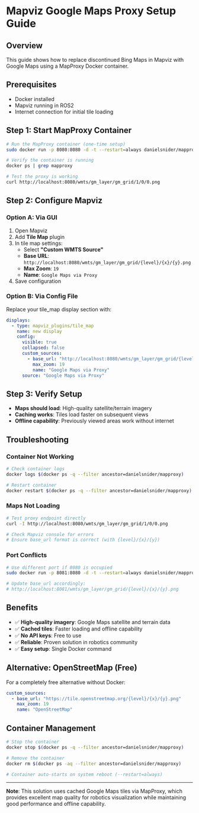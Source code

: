 # Mapviz Google Maps Proxy Setup Guide

## Overview
This guide shows how to replace discontinued Bing Maps in Mapviz with Google Maps using a MapProxy Docker container.

## Prerequisites
- Docker installed
- Mapviz running in ROS2
- Internet connection for initial tile loading

## Step 1: Start MapProxy Container

```bash
# Run the MapProxy container (one-time setup)
sudo docker run -p 8080:8080 -d -t --restart=always danielsnider/mapproxy

# Verify the container is running
docker ps | grep mapproxy

# Test the proxy is working
curl http://localhost:8080/wmts/gm_layer/gm_grid/1/0/0.png
```

## Step 2: Configure Mapviz

### Option A: Via GUI
1. Open Mapviz
2. Add **Tile Map** plugin
3. In tile map settings:
   - Select **"Custom WMTS Source"**
   - **Base URL**: `http://localhost:8080/wmts/gm_layer/gm_grid/{level}/{x}/{y}.png`
   - **Max Zoom**: `19`
   - **Name**: `Google Maps via Proxy`
4. Save configuration

### Option B: Via Config File
Replace your tile_map display section with:

```yaml
displays:
  - type: mapviz_plugins/tile_map
    name: new display
    config:
      visible: true
      collapsed: false
      custom_sources:
        - base_url: "http://localhost:8080/wmts/gm_layer/gm_grid/{level}/{x}/{y}.png"
          max_zoom: 19
          name: "Google Maps via Proxy"
      source: "Google Maps via Proxy"
```

## Step 3: Verify Setup

- **Maps should load**: High-quality satellite/terrain imagery
- **Caching works**: Tiles load faster on subsequent views
- **Offline capability**: Previously viewed areas work without internet

## Troubleshooting

### Container Not Working
```bash
# Check container logs
docker logs $(docker ps -q --filter ancestor=danielsnider/mapproxy)

# Restart container
docker restart $(docker ps -q --filter ancestor=danielsnider/mapproxy)
```

### Maps Not Loading
```bash
# Test proxy endpoint directly
curl -I http://localhost:8080/wmts/gm_layer/gm_grid/1/0/0.png

# Check Mapviz console for errors
# Ensure base_url format is correct (with {level}/{x}/{y})
```

### Port Conflicts
```bash
# Use different port if 8080 is occupied
sudo docker run -p 8081:8080 -d -t --restart=always danielsnider/mapproxy

# Update base_url accordingly:
# http://localhost:8081/wmts/gm_layer/gm_grid/{level}/{x}/{y}.png
```

## Benefits

- ✅ **High-quality imagery**: Google Maps satellite and terrain data
- ✅ **Cached tiles**: Faster loading and offline capability  
- ✅ **No API keys**: Free to use
- ✅ **Reliable**: Proven solution in robotics community
- ✅ **Easy setup**: Single Docker command

## Alternative: OpenStreetMap (Free)

For a completely free alternative without Docker:

```yaml
custom_sources:
  - base_url: "https://tile.openstreetmap.org/{level}/{x}/{y}.png"
    max_zoom: 19
    name: "OpenStreetMap"
``` 

## Container Management

```bash
# Stop the container
docker stop $(docker ps -q --filter ancestor=danielsnider/mapproxy)

# Remove the container
docker rm $(docker ps -aq --filter ancestor=danielsnider/mapproxy)

# Container auto-starts on system reboot (--restart=always)
```

---

**Note**: This solution uses cached Google Maps tiles via MapProxy, which provides excellent map quality for robotics visualization while maintaining good performance and offline capability.